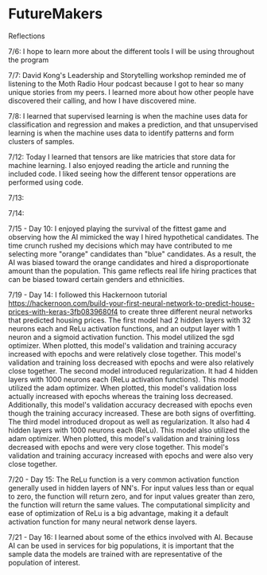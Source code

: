 # FutureMakers

Reflections

7/6: I hope to learn more about the different tools I will be using throughout the program

7/7: David Kong's Leadership and Storytelling workshop reminded me of listening to the Moth Radio Hour podcast because I got to hear so many unique stories from my peers. I learned more about how other people have discovered their calling, and how I have discovered mine.

7/8: I learned that supervised learning is when the machine uses data for classification and regression and makes a prediction, and that unsupervised learning is when the machine uses data to identify patterns and form clusters of samples.

7/12: Today I learned that tensors are like matricies that store data for machine learning. I also enjoyed reading the article and running the included code. I liked seeing how the different tensor opperations are performed using code.

7/13:

7/14:

7/15 - Day 10: I enjoyed playing the survival of the fittest game and observing how the AI mimicked the way I hired hypothetical candidates. The time crunch rushed my decisions which may have contributed to me selecting more "orange" candidates than "blue" candidates. As a result, the AI was biased toward the orange candidates and hired a disproportionate amount than the population. This game reflects real life hiring practices that can be biased toward certain genders and ethnicities.

7/19 - Day 14: I followed this Hackernoon tutorial https://hackernoon.com/build-your-first-neural-network-to-predict-house-prices-with-keras-3fb0839680f4 to create three different neural networks that predicted housing prices. The first model had 2 hidden layers with 32 neurons each and ReLu activation functions, and an output layer with 1 neuron and a sigmoid activation function. This model utilized the sgd optimizer. When plotted, this model's validation and training accuracy increased with epochs and were relatively close together. This model's validation and training loss decreased with epochs and were also relatively close together. The second model introduced regularization. It had 4 hidden layers with 1000 neurons each (ReLu activation functions). This model utilized the adam optimizer. When plotted, this model's validation loss actually increased with epochs whereas the training loss decreased. Additionally, this model's validation accuracy decreased with epochs even though the training accuracy increased. These are both signs of overfitting. The third model introduced dropout as well as regularization. It also had 4 hidden layers with 1000 neurons each (ReLu). This model also utilized the adam optimizer. When plotted, this model's validation and training loss decreased with epochs and were very close together. This model's validation and training accuracy increased with epochs and were also very close together.

7/20 - Day 15: The ReLu  function is a very common activation function generally used in hidden layers of NN's. For input values less than or equal to zero, the function will return zero, and for input values greater than zero, the function will return the same values. The computational simplicity and ease of optimization of ReLu is a big advantage, making it a default activation function for many neural network dense layers.

7/21 - Day 16: I learned about some of the ethics involved with AI. Because AI can be used in services for big populations, it is important that the sample data the models are trained with are representative of the population of interest.
